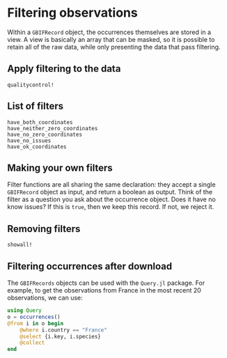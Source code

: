 # Filtering observations

Within a `GBIFRecord` object, the occurrences themselves are stored in a view.
A view is basically an array that can be masked, so it is possible to retain
all of the raw data, while only presenting the data that pass filtering.

## Apply filtering to the data

```@docs
qualitycontrol!
```

## List of filters

```@docs
have_both_coordinates
have_neither_zero_coordinates
have_no_zero_coordinates
have_no_issues
have_ok_coordinates
```

## Making your own filters

Filter functions are all sharing the same declaration: they accept a single
`GBIFRecord` object as input, and return a boolean as output. Think of the
filter as a question you ask about the occurrence object. Does it have no know
issues? If this is `true`, then we keep this record. If not, we reject it.

## Removing filters

```@docs
showall!
```

## Filtering occurrences after download

The `GBIFRecords` objects can be used with the `Query.jl` package. For example,
to get the observations from France in the most recent 20 observations, we can
use:

~~~ julia
using Query
o = occurrences()
@from i in o begin
    @where i.country == "France"
    @select {i.key, i.species}
    @collect
end
~~~
